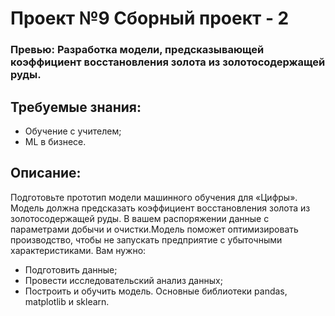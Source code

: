 # Проект №9 Сборный проект - 2


### Превью: Разработка модели, предсказывающей коэффициент восстановления золота из золотосодержащей руды.

## Требуемые знания:
- Обучение с учителем;
- ML в бизнесе.

## Описание:
Подготовьте прототип модели машинного обучения для «Цифры». Модель должна предсказать коэффициент восстановления золота из золотосодержащей руды. 
В вашем распоряжении данные с параметрами добычи и очистки.Модель поможет оптимизировать производство, чтобы не запускать предприятие с убыточными характеристиками. 
Вам нужно:
- Подготовить данные;
- Провести исследовательский анализ данных;
- Построить и обучить модель. Основные библиотеки pandas, matplotlib и sklearn.
